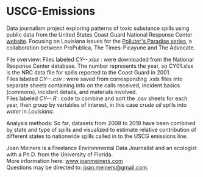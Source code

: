 # USCG-Emissions
Data journalism project exploring patterns of toxic substance spills using public data from the United States Coast Guard National Response Center [website](www.nrc.uscg.mil/). Focusing on Louisiana issues for the [Polluter's Paradise series](https://www.propublica.org/series/polluters-paradise), a collaboration between ProPublica, The Times-Picayune and The Advocate.

File overview:
Files labeled *CY--.xlsx* : were downloaded from the National Response Center database. The number represents the year, so CY01.xlsx is the NRC data file for spills reported to the Coast Guard in 2001.  
Files labeled *CY--.csv* : were saved from corresponding .xslx files into separate sheets containing info on the calls received, incident basics (commons), incident details, and materials involved.  
Files labeled *CY--.R* : code to combine and sort the .csv sheets for each year, then group by variables of interest, in this case *crude oil* spills into *water* in *Louisiana.*  


Analysis methods: So far, datasets from 2008 to 2018 have been combined by state and type of spills and visualized to estimate relative contribution of different states to nationwide spills called in to the USCG emissions line.

Joan Meiners is a Freelance Environmental Data Journalist and an ecologist with a Ph.D. from the University of Florida.  
More information here: www.joanmeiners.com  
Questions may be directed to: joan.meiners@gmail.com.
